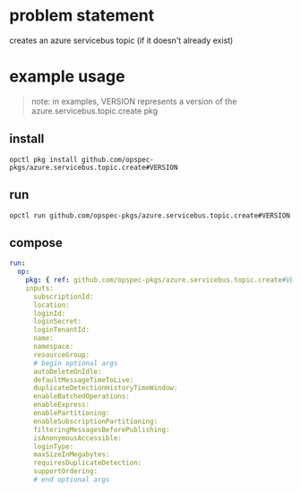 # problem statement
creates an azure servicebus topic (if it doesn't already exist)

# example usage

> note: in examples, VERSION represents a version of the azure.servicebus.topic.create pkg

## install

```shell
opctl pkg install github.com/opspec-pkgs/azure.servicebus.topic.create#VERSION
```

## run

```
opctl run github.com/opspec-pkgs/azure.servicebus.topic.create#VERSION
```

## compose

```yaml
run:
  op:
    pkg: { ref: github.com/opspec-pkgs/azure.servicebus.topic.create#VERSION }
    inputs: 
      subscriptionId:
      location:
      loginId:
      loginSecret:
      loginTenantId:
      name:
      namespace:
      resourceGroup:
      # begin optional args
      autoDeleteOnIdle:
      defaultMessageTimeToLive:
      duplicateDetectionHistoryTimeWindow:
      enableBatchedOperations:
      enableExpress:
      enablePartitioning:
      enableSubscriptionPartitioning:
      filteringMessagesBeforePublishing:
      isAnonymousAccessible:
      loginType:
      maxSizeInMegabytes:
      requiresDuplicateDetection:
      supportOrdering:
      # end optional args
```
